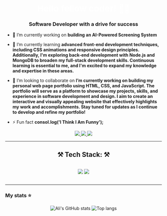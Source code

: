 <h1 align="center" style="color: #fff">
    Hello fellow coder! 🐱‍👤
</h1>

<h3 align="center">Software Developer with a drive for success</h3>


- 🔭 I’m currently working on **building an AI-Powered Screening System**

- 🌱 I’m currently learning **advanced front-end development techniques, including CSS animations and responsive design principles. Additionally, I'm exploring back-end development with Node.js and MongoDB to broaden my full-stack development skills. Continuous learning is essential to me, and I'm excited to expand my knowledge and expertise in these areas.**

- 👯 I’m looking to collaborate on **I’m currently working on building my personal web page portfolio using HTML, CSS, and JavaScript. The portfolio will serve as a platform to showcase my projects, skills, and experience in software development and design. I aim to create an interactive and visually appealing website that effectively highlights my work and accomplishments. Stay tuned for updates as I continue to develop and refine my portfolio!**

- ⚡ Fun fact **consol.log('I Think I Am Funny');**

<div align="center"> 
  <a href="mailto:alielajami20@gmail.com">
    <img src="https://img.shields.io/badge/Gmail-333333?style=for-the-badge&logo=gmail&logoColor=red" />
  </a>
  <a href="https://www.linkedin.com/in/ali-el-ajami-2059412b6?utm_source=share&utm_campaign=share_via&utm_content=profile&utm_medium=ios_app" target="_blank">
    <img src="https://img.shields.io/badge/LinkedIn-0077B5?style=for-the-badge&logo=linkedin&logoColor=white" target="_blank" />
  </a>
  <a href="https://alielajami.netlify.app" target="_blank">
     <img src="https://img.shields.io/badge/Portfolio-FF5722?style=for-the-badge&logo=todoist&logoColor=white" target="_blank" /> <!-- sqlite, safari, google-chrome are other good icon options -->
  </a>
</div>

<hr/>

<p align="left">
</p>

<h2 align="center">⚒️ Tech Stack: ⚒️</h2>
<br/>
<div align="center">
    <img src="https://skillicons.dev/icons?i=react,html,css,vscode,github,tailwind,git" />
    <img src="https://skillicons.dev/icons?i=nodejs,python,javascript,firebase,mongodb,java,nextjs,mysql,flask" /><br>
</div>

<br/>
<hr/>

### My stats ⭐

<div align="center">
<img alt="Ali's GitHub stats" src="https://github-readme-stats.vercel.app/api?username=alielajami&show_icons=true&theme=transparent"/>
<img alt="Top langs" src="https://github-readme-stats.vercel.app/api/top-langs/?username=alielajami&layout=compact&&langs_count=8"/>
</div>

